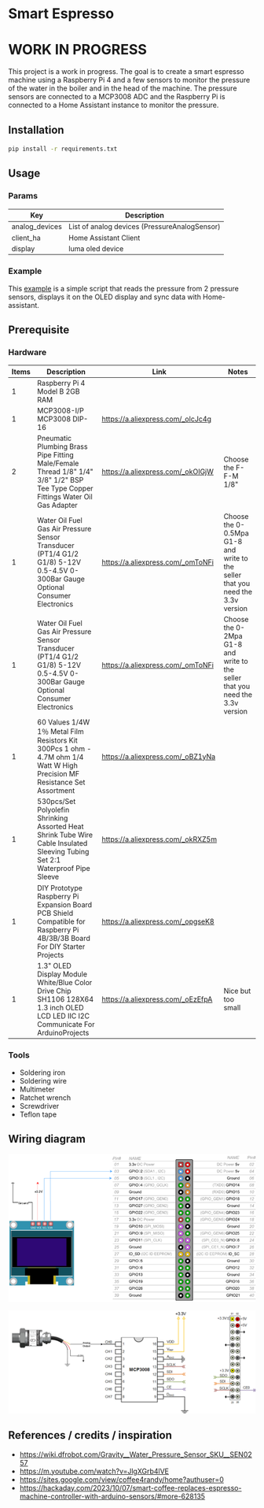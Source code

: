 # Smart Espresso

# WORK IN PROGRESS 
This project is a work in progress. 
The goal is to create a smart espresso machine using a Raspberry Pi 4 and a few sensors to monitor the pressure of the water in the boiler and in the head of the machine.
The pressure sensors are connected to a MCP3008 ADC and the Raspberry Pi is connected to a Home Assistant instance to monitor the pressure.


## Installation

```bash
pip install -r requirements.txt
```

## Usage

### Params
| Key            | Description                                   |
|----------------|-----------------------------------------------|
| analog_devices | List of analog devices (PressureAnalogSensor) | 
| client_ha      | Home Assistant Client                         |
| display        | luma oled device                              |


### Example

This [example](main.py) is a simple script that reads the pressure from 2 pressure sensors, 
displays it on the OLED display and sync data with Home-assistant.


## Prerequisite

### Hardware

| Items | Description                                                                                                                      | Link                              | Notes                                                                           |
|-------|----------------------------------------------------------------------------------------------------------------------------------|-----------------------------------|---------------------------------------------------------------------------------|
| 1     | Raspberry Pi 4 Model B 2GB RAM                                                                                                   |                                   |                                                                                 |
| 1     | MCP3008-I/P MCP3008 DIP-16                                                                                                       | https://a.aliexpress.com/_olcJc4g |                                                                                 |
| 2     | Pneumatic Plumbing Brass Pipe Fitting Male/Female Thread 1/8" 1/4" 3/8" 1/2" BSP Tee Type Copper Fittings Water Oil Gas Adapter  | https://a.aliexpress.com/_okOIGjW | Choose the F-F-M 1/8"                                                           |
| 1     | Water Oil Fuel Gas Air Pressure Sensor Transducer (PT1/4 G1/2 G1/8) 5-12V 0.5-4.5V 0-300Bar Gauge Optional Consumer Electronics  | https://a.aliexpress.com/_omToNFi | Choose the 0-0.5Mpa G1-8 and write to the seller that you need the 3.3v version |   
| 1     | Water Oil Fuel Gas Air Pressure Sensor Transducer (PT1/4 G1/2 G1/8) 5-12V 0.5-4.5V 0-300Bar Gauge Optional Consumer Electronics  | https://a.aliexpress.com/_omToNFi | Choose the 0-2Mpa G1-8 and write to the seller that you need the 3.3v version   |          
| 1     | 60 Values 1/4W 1％ Metal Film Resistors Kit 300Pcs 1 ohm - 4.7M ohm 1/4 Watt W High Precision MF Resistance Set Assortment        | https://a.aliexpress.com/_oBZ1yNa |                                                                                 |
| 1     | 530pcs/Set Polyolefin Shrinking Assorted Heat Shrink Tube Wire Cable Insulated Sleeving Tubing Set 2:1 Waterproof Pipe Sleeve    | https://a.aliexpress.com/_okRXZ5m |                                                                                 |
| 1     | DIY Prototype Raspberry Pi Expansion Board PCB Shield  Compatible for Raspberry Pi 4B/3B/3B  Board For DIY Starter Projects      | https://a.aliexpress.com/_opgseK8 |                                                                                 |
| 1     | 1.3" OLED Display Module White/Blue Color Drive Chip SH1106 128X64 1.3 inch OLED LCD LED IIC I2C Communicate For ArduinoProjects | https://a.aliexpress.com/_oEzEfpA | Nice but too small                                                              |


### Tools

* Soldering iron
* Soldering wire
* Multimeter
* Ratchet wrench
* Screwdriver
* Teflon tape

## Wiring diagram


![display](docs/img/display.png)


![analog](docs/img/analog.png)


## References / credits / inspiration
* https://wiki.dfrobot.com/Gravity__Water_Pressure_Sensor_SKU__SEN0257
* https://m.youtube.com/watch?v=JlgXGrb4lVE
* https://sites.google.com/view/coffee4randy/home?authuser=0
* https://hackaday.com/2023/10/07/smart-coffee-replaces-espresso-machine-controller-with-arduino-sensors/#more-628135
